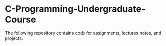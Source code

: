 # C-Programming-Undergraduate-Course
The following repository contains code for assignments, lectures notes, and projects. 
